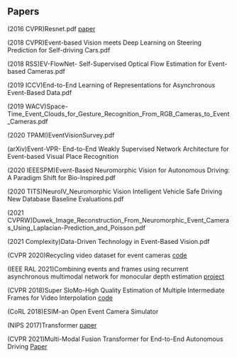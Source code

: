 ## Papers
(2016 CVPR)Resnet.pdf [paper](https://arxiv.org/pdf/1512.03385.pdf)

(2018 CVPR)Event-based Vision meets Deep Learning on Steering Prediction for Self-driving Cars.pdf

(2018 RSS)EV-FlowNet- Self-Supervised Optical Flow Estimation for Event-based Cameras.pdf

(2019 ICCV)End-to-End Learning of Representations for Asynchronous Event-Based Data.pdf

(2019 WACV)Space-Time_Event_Clouds_for_Gesture_Recognition_From_RGB_Cameras_to_Event_Cameras.pdf

(2020 TPAMI)EventVisionSurvey.pdf

(arXiv)Event-VPR- End-to-End Weakly Supervised Network Architecture for Event-based Visual Place Recognition

(2020 IEEESPM)Event-Based Neuromorphic Vision for Autonomous Driving: A Paradigm Shift for Bio-Inspired.pdf

(2020 TITS)NeuroIV_Neuromorphic Vision Intelligent Vehicle Safe Driving New Database Baseline Evaluations.pdf

(2021 CVPRW)Duwek_Image_Reconstruction_From_Neuromorphic_Event_Cameras_Using_Laplacian-Prediction_and_Poisson.pdf

(2021 Complexity)Data-Driven Technology in Event-Based Vision.pdf

(CVPR 2020)Recycling video dataset for event cameras [code](https://github.com/uzh-rpg/rpg_vid2e)

(IEEE RAL 2021)Combining events and frames using recurrent asynchronous multimodal network for monocular depth estimation [project](http://rpg.ifi.uzh.ch/RAMNet.html)

(CVPR 2018)Super SloMo-High Quality Estimation of Multiple Intermediate Frames for Video Interpolation [code](https://github.com/avinashpaliwal/Super-SloMo)

(CoRL 2018)ESIM-an Open Event Camera Simulator

(NIPS 2017)Transformer [paper](https://arxiv.org/abs/1706.03762)

(CVPR 2021)Multi-Modal Fusion Transformer for End-to-End Autonomous Driving [Paper](https://arxiv.org/pdf/2104.09224.pdf)
